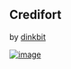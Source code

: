 ## Credifort

by [dinkbit](<http://dinkbit.com>)

[![image](http://dinkbit.com/images/firmadinkbit.png)](<http://dinkbit.com>)

